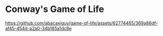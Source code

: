 # Conway's Game of Life

https://github.com/abacaxiguy/game-of-life/assets/62774465/369a86df-af45-454d-a2a0-34b185a1dc8e

